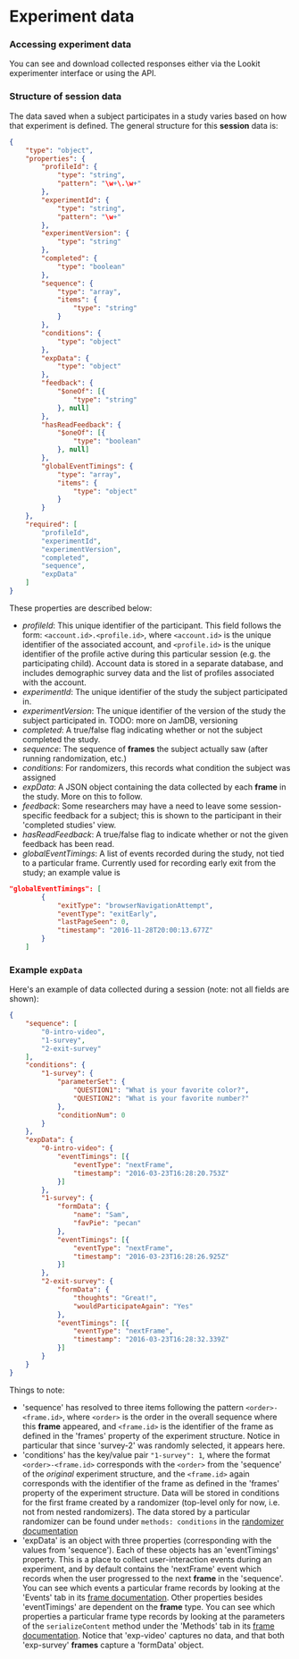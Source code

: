 # Experiment data

### Accessing experiment data

You can see and download collected responses either via the Lookit experimenter interface 
or using the API.

### Structure of session data

The data saved when a subject participates in a study varies based on how that experiment 
is defined. The general structure for this **session** data is:

```json
{
    "type": "object",
    "properties": {
        "profileId": {
            "type": "string",
            "pattern": "\w+\.\w+"
        },
        "experimentId": {
            "type": "string",
            "pattern": "\w+"
        },
        "experimentVersion": {
            "type": "string"
        },
        "completed": {
            "type": "boolean"
        },
        "sequence": {
            "type": "array",
            "items": {
                "type": "string"
            }
        },
        "conditions": {
            "type": "object"
        },
        "expData": {
            "type": "object"
        },
        "feedback": {
            "$oneOf": [{
                "type": "string"
            }, null]
        },
        "hasReadFeedback": {
            "$oneOf": [{
                "type": "boolean"
            }, null]
        },
        "globalEventTimings": {
            "type": "array",
            "items": {
                "type": "object"
            }
        }
    },
    "required": [
        "profileId",
        "experimentId",
        "experimentVersion",
        "completed",
        "sequence",
        "expData"
    ]
}
```

These properties are described below:

- *profileId*: This unique identifier of the participant. This field follows the form: `<account.id>.<profile.id>`, where `<account.id>` is the unique identifier of the associated account, and `<profile.id>` is the unique identifier of the profile active during this particular session (e.g. the participating child). Account data is stored in a separate database, and includes demographic survey data and the list of profiles associated with the account.
- *experimentId*: The unique identifier of the study the subject participated in. 
- *experimentVersion*: The unique identifier of the version of the study the subject participated in. TODO: more on JamDB, versioning
- *completed*: A true/false flag indicating whether or not the subject completed the study.
- *sequence*: The sequence of **frames** the subject actually saw (after running randomization, etc.)
- *conditions*: For randomizers, this records what condition the subject was assigned
- *expData*: A JSON object containing the data collected by each **frame** in the study. More on this to follow.
- *feedback*: Some researchers may have a need to leave some session-specific feedback for a subject; this is shown to the participant in their 'completed studies' view.
- *hasReadFeedback*: A true/false flag to indicate whether or not the given feedback has been read.
- *globalEventTimings*: A list of events recorded during the study, not tied to a particular frame. Currently used for recording early exit from the study; an example value is 

```json
"globalEventTimings": [
        {
            "exitType": "browserNavigationAttempt", 
            "eventType": "exitEarly", 
            "lastPageSeen": 0, 
            "timestamp": "2016-11-28T20:00:13.677Z"
        }
    ]
```

### Example `expData`

Here's an example of data collected during a session (note: not all fields are shown):

```json
{
	"sequence": [
		"0-intro-video",
		"1-survey",
		"2-exit-survey"
	],
	"conditions": {
        "1-survey": {
            "parameterSet": {
                "QUESTION1": "What is your favorite color?",
                "QUESTION2": "What is your favorite number?"
            },
            "conditionNum": 0
        }
	},
	"expData": {
		"0-intro-video": {
			"eventTimings": [{
				"eventType": "nextFrame",
				"timestamp": "2016-03-23T16:28:20.753Z"
			}]
		},
		"1-survey": {
			"formData": {
				"name": "Sam",
				"favPie": "pecan"
			},
			"eventTimings": [{
				"eventType": "nextFrame",
				"timestamp": "2016-03-23T16:28:26.925Z"
			}]
		},
		"2-exit-survey": {
			"formData": {
				"thoughts": "Great!",
				"wouldParticipateAgain": "Yes"
			},
			"eventTimings": [{
				"eventType": "nextFrame",
				"timestamp": "2016-03-23T16:28:32.339Z"
			}]
		}
	}
}
```

Things to note:
- 'sequence' has resolved to three items following the pattern `<order>-<frame.id>`, where `<order>` is the order in 
  the overall sequence where this **frame** appeared, and `<frame.id>` is the identifier of the frame as defined in 
  the 'frames' property of the experiment structure. Notice in particular that since 'survey-2' was randomly selected, 
  it appears here.
- 'conditions' has the key/value pair `"1-survey": 1`, where the format `<order>-<frame.id>` corresponds 
  with the `<order>` from the 'sequence' of the *original* experiment structure, and the `<frame.id>` again corresponds 
  with the identifier of the frame as defined in 
  the 'frames' property of the experiment structure. Data will be stored in conditions for the first frame created by a randomizer (top-level only for now, i.e. not from nested randomizers). The data stored by a particular randomizer can be found under `methods: conditions` in the [randomizer documentation](http://centerforopenscience.github.io/exp-addons/modules/randomizers.html)
- 'expData' is an object with three properties (corresponding with the values from 'sequence'). Each of these objects has an 'eventTimings' property. This is a place to collect user-interaction events during an experiment, and by default contains the 'nextFrame' event which records when the 
  user progressed to the next **frame** in the 'sequence'. You can see which events a particular frame records by looking at the 'Events' tab in its [frame documentation](http://centerforopenscience.github.io/exp-addons/modules/frames.html). Other properties besides 'eventTimings' are dependent on 
  the **frame** type. You can see which properties a particular frame type records by looking at the parameters of the `serializeContent` method under the 'Methods' tab in its [frame documentation](http://centerforopenscience.github.io/exp-addons/modules/frames.html).  Notice that 'exp-video' captures no data, and that both 'exp-survey' **frames** capture a 'formData' object.
